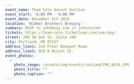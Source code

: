 ```yaml
---
event_name: Team Cole Annual Auction
event_start: '6:00 PM - 9:00 PM'
event_date: November 5th 2016
location: 'Widmer Brothers Brewing '
summary: RSVP to john@sq1.com if interested
tickets: https://team-cole.ticketleap.com/sam-day/
street: 209 SW Oak St. Suite 100
city: Portland, OR 97227
address_line1: 2nd Floor Banquet Room
address_line2: 929 N Russel St.
event_photos:
  -
    photo_image: /assets/img/events/resized/IMG_8414.JPG
    photo_title: ""
    photo_caption: ""
---
```

